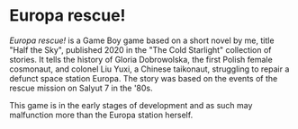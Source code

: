 # Europa rescue!

_Europa rescue!_ is a Game Boy game based on a short novel by me, title "Half the Sky", published 2020 in the "The Cold Starlight" collection of stories. It tells the history of Gloria Dobrowolska, the first Polish female cosmonaut, and colonel Liu Yuxi, a Chinese taikonaut, struggling to repair a defunct space station Europa. The story was based on the events of the rescue mission on Salyut 7 in the '80s.

This game is in the early stages of development and as such may malfunction more than the Europa station herself.

